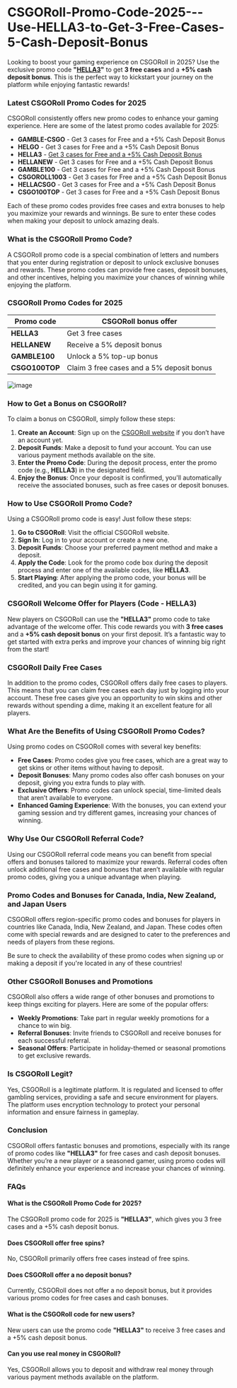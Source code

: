 # CSGORoll-Promo-Code-2025---Use-HELLA3-to-Get-3-Free-Cases-5-Cash-Deposit-Bonus

Looking to boost your gaming experience on CSGORoll in 2025? Use the exclusive promo code **"**[**HELLA3**](https://csgoroll.gg/r/HELLA3)**"** to get **3 free cases** and a **+5% cash deposit bonus**. This is the perfect way to kickstart your journey on the platform while enjoying fantastic rewards!

### **Latest CSGORoll Promo Codes for 2025**

CSGORoll consistently offers new promo codes to enhance your gaming experience. Here are some of the latest promo codes available for 2025:

*   **GAMBLE-CSGO** - Get 3 cases for Free and a +5% Cash Deposit Bonus
*   **HELGO** - Get 3 cases for Free and a +5% Cash Deposit Bonus
*   **HELLA3** - [Get 3 cases for Free and a +5% Cash Deposit Bonus](https://csgoroll.gg/r/HELLA3)
*   **HELLANEW** - Get 3 cases for Free and a +5% Cash Deposit Bonus
*   **GAMBLE100** - Get 3 cases for Free and a +5% Cash Deposit Bonus
*   **CSGOROLL1003** - Get 3 cases for Free and a +5% Cash Deposit Bonus
*   **HELLACSGO** - Get 3 cases for Free and a +5% Cash Deposit Bonus
*   **CSGO100TOP** - Get 3 cases for Free and a +5% Cash Deposit Bonus

Each of these promo codes provides free cases and extra bonuses to help you maximize your rewards and winnings. Be sure to enter these codes when making your deposit to unlock amazing deals.

### **What is the CSGORoll Promo Code?**

A CSGORoll promo code is a special combination of letters and numbers that you enter during registration or deposit to unlock exclusive bonuses and rewards. These promo codes can provide free cases, deposit bonuses, and other incentives, helping you maximize your chances of winning while enjoying the platform.

### **CSGORoll** **Promo Codes for 2025**
| Promo code  | CSGORoll bonus offer |
| ------------- | ------------- |
| **HELLA3** |  Get 3 free cases    |
| **HELLANEW** | Receive a 5% deposit bonus   |
| **GAMBLE100** |  Unlock a 5% top-up bonus    |
| **CSGO100TOP** | Claim 3 free cases and a 5% deposit bonus |

![image](https://csgototem.com/wp-content/uploads/2023/12/csgoroll-promo.webp)
 
### **How to Get a Bonus on CSGORoll?**

To claim a bonus on CSGORoll, simply follow these steps:

1.  **Create an Account**: Sign up on the [CSGORoll website](https://csgoroll.gg/r/HELLA3) if you don’t have an account yet.
2.  **Deposit Funds**: Make a deposit to fund your account. You can use various payment methods available on the site.
3.  **Enter the Promo Code**: During the deposit process, enter the promo code (e.g., **HELLA3**) in the designated field.
4.  **Enjoy the Bonus**: Once your deposit is confirmed, you'll automatically receive the associated bonuses, such as free cases or deposit bonuses.

### **How to Use CSGORoll Promo Code?**

Using a CSGORoll promo code is easy! Just follow these steps:

1.  **Go to CSGORoll**: Visit the official CSGORoll website.
2.  **Sign In**: Log in to your account or create a new one.
3.  **Deposit Funds**: Choose your preferred payment method and make a deposit.
4.  **Apply the Code**: Look for the promo code box during the deposit process and enter one of the available codes, like **HELLA3**.
5.  **Start Playing**: After applying the promo code, your bonus will be credited, and you can begin using it for gaming.

### **CSGORoll Welcome Offer for Players (Code - HELLA3)**

New players on CSGORoll can use the **"HELLA3"** promo code to take advantage of the welcome offer. This code rewards you with **3 free cases** and a **+5% cash deposit bonus** on your first deposit. It’s a fantastic way to get started with extra perks and improve your chances of winning big right from the start!

### **CSGORoll Daily Free Cases**

In addition to the promo codes, CSGORoll offers daily free cases to players. This means that you can claim free cases each day just by logging into your account. These free cases give you an opportunity to win skins and other rewards without spending a dime, making it an excellent feature for all players.

### **What Are the Benefits of Using CSGORoll Promo Codes?**

Using promo codes on CSGORoll comes with several key benefits:

*   **Free Cases**: Promo codes give you free cases, which are a great way to get skins or other items without having to deposit.
*   **Deposit Bonuses**: Many promo codes also offer cash bonuses on your deposit, giving you extra funds to play with.
*   **Exclusive Offers**: Promo codes can unlock special, time-limited deals that aren’t available to everyone.
*   **Enhanced Gaming Experience**: With the bonuses, you can extend your gaming session and try different games, increasing your chances of winning.

### **Why Use Our CSGORoll Referral Code?**

Using our CSGORoll referral code means you can benefit from special offers and bonuses tailored to maximize your rewards. Referral codes often unlock additional free cases and bonuses that aren’t available with regular promo codes, giving you a unique advantage when playing.

### **Promo Codes and Bonuses for Canada, India, New Zealand, and Japan Users**

CSGORoll offers region-specific promo codes and bonuses for players in countries like Canada, India, New Zealand, and Japan. These codes often come with special rewards and are designed to cater to the preferences and needs of players from these regions.

Be sure to check the availability of these promo codes when signing up or making a deposit if you're located in any of these countries!

### **Other CSGORoll Bonuses and Promotions**

CSGORoll also offers a wide range of other bonuses and promotions to keep things exciting for players. Here are some of the popular offers:

*   **Weekly Promotions**: Take part in regular weekly promotions for a chance to win big.
*   **Referral Bonuses**: Invite friends to CSGORoll and receive bonuses for each successful referral.
*   **Seasonal Offers**: Participate in holiday-themed or seasonal promotions to get exclusive rewards.

### **Is CSGORoll Legit?**

Yes, CSGORoll is a legitimate platform. It is regulated and licensed to offer gambling services, providing a safe and secure environment for players. The platform uses encryption technology to protect your personal information and ensure fairness in gameplay.

### **Conclusion**

CSGORoll offers fantastic bonuses and promotions, especially with its range of promo codes like **"HELLA3"** for free cases and cash deposit bonuses. Whether you’re a new player or a seasoned gamer, using promo codes will definitely enhance your experience and increase your chances of winning.

### **FAQs**

#### **What is the CSGORoll Promo Code for 2025?**

The CSGORoll promo code for 2025 is **"HELLA3"**, which gives you 3 free cases and a +5% cash deposit bonus.

#### **Does CSGORoll offer free spins?**

No, CSGORoll primarily offers free cases instead of free spins.

#### **Does CSGORoll offer a no deposit bonus?**

Currently, CSGORoll does not offer a no deposit bonus, but it provides various promo codes for free cases and cash bonuses.

#### **What is the CSGORoll code for new users?**

New users can use the promo code **"HELLA3"** to receive 3 free cases and a +5% cash deposit bonus.

#### **Can you use real money in CSGORoll?**

Yes, CSGORoll allows you to deposit and withdraw real money through various payment methods available on the platform.
